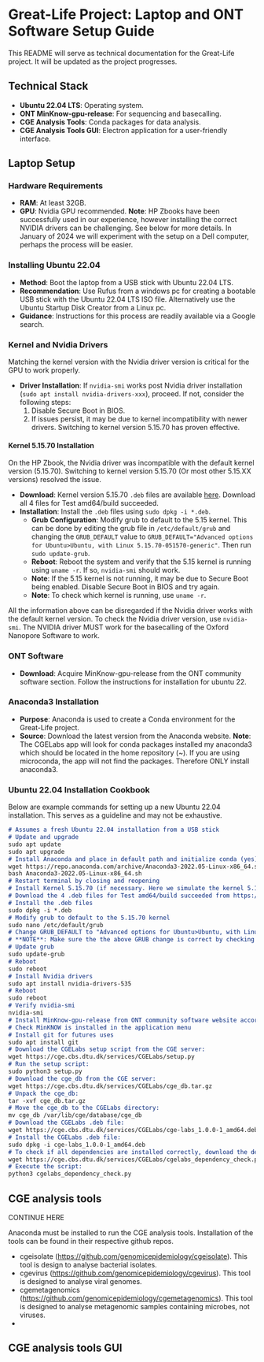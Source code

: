 # Great-Life Project: Laptop and ONT Software Setup Guide
This README will serve as technical documentation for the Great-Life project. It will be updated as the project progresses.

## Technical Stack

- **Ubuntu 22.04 LTS**: Operating system.
- **ONT MinKnow-gpu-release**: For sequencing and basecalling.
- **CGE Analysis Tools**: Conda packages for data analysis.
- **CGE Analysis Tools GUI**: Electron application for a user-friendly interface.

## Laptop Setup

### Hardware Requirements

- **RAM**: At least 32GB.
- **GPU**: Nvidia GPU recommended. 
**Note**: HP Zbooks have been successfully used in our experience, however installing the correct NVIDIA drivers can be challenging. See below for more details.
In January of 2024 we will experiment with the setup on a Dell computer, perhaps the process will be easier.

### Installing Ubuntu 22.04

- **Method**: Boot the laptop from a USB stick with Ubuntu 22.04 LTS.
- **Recommendation**: Use Rufus from a windows pc for creating a bootable USB stick with the Ubuntu 22.04 LTS ISO file. Alternatively use the Ubuntu Startup Disk Creator from a Linux pc.
- **Guidance**: Instructions for this process are readily available via a Google search.

### Kernel and Nvidia Drivers

Matching the kernel version with the Nvidia driver version is critical for the GPU to work properly.

- **Driver Installation**: If `nvidia-smi` works post Nvidia driver installation (`sudo apt install nvidia-drivers-xxx`), proceed. If not, consider the following steps:
  1. Disable Secure Boot in BIOS.
  2. If issues persist, it may be due to kernel incompatibility with newer drivers. Switching to kernel version 5.15.70 has proven effective.

#### Kernel 5.15.70 Installation

On the HP Zbook, the Nvidia driver was incompatible with the default kernel version (5.15.70). Switching to kernel version 5.15.70 (Or most other 5.15.XX versions) resolved the issue.

- **Download**: Kernel version 5.15.70 `.deb` files are available [here](https://kernel.ubuntu.com/mainline/v5.15.70/). Download all 4 files for Test amd64/build succeeded.
- **Installation**: Install the `.deb` files using `sudo dpkg -i *.deb`.
  - **Grub Configuration**: Modify grub to default to the 5.15 kernel. This can be done by editing the grub file in `/etc/default/grub` and changing the `GRUB_DEFAULT` value to `GRUB_DEFAULT="Advanced options for Ubuntu>Ubuntu, with Linux 5.15.70-051570-generic"`. Then run `sudo update-grub`.  
  - **Reboot**: Reboot the system and verify that the 5.15 kernel is running using `uname -r`. If so, `nvidia-smi` should work.
  - **Note**: If the 5.15 kernel is not running, it may be due to Secure Boot being enabled. Disable Secure Boot in BIOS and try again.
  - **Note**: To check which kernel is running, use `uname -r`.

All the information above can be disregarded if the Nvidia driver works with the default kernel version. To check the Nvidia driver version, use `nvidia-smi`.
The NVIDIA driver MUST work for the basecalling of the Oxford Nanopore Software to work.

### ONT Software

- **Download**: Acquire MinKnow-gpu-release from the ONT community software section. Follow the instructions for installation for ubuntu 22.

### Anaconda3 Installation

- **Purpose**: Anaconda is used to create a Conda environment for the Great-Life project.
- **Source**: Download the latest version from the Anaconda website.
**Note**: The CGELabs app will look for conda packages installed my anaconda3 which should be located in the home repository (~). If you are using microconda, the app will not find the packages. Therefore ONLY install anaconda3.

### Ubuntu 22.04 Installation Cookbook

Below are example commands for setting up a new Ubuntu 22.04 installation. This serves as a guideline and may not be exhaustive.

```markdown
# Assumes a fresh Ubuntu 22.04 installation from a USB stick
# Update and upgrade
sudo apt update 
sudo apt upgrade
# Install Anaconda and place in default path and initialize conda (yes)
wget https://repo.anaconda.com/archive/Anaconda3-2022.05-Linux-x86_64.sh
bash Anaconda3-2022.05-Linux-x86_64.sh
# Restart terminal by closing and reopening
# Install Kernel 5.15.70 (if necessary. Here we simulate the kernel 5.15.70 installation process which will not be necessary if the default kernel works)
# Download the 4 .deb files for Test amd64/build succeeded from https://kernel.ubuntu.com/mainline/v5.15.70/
# Install the .deb files
sudo dpkg -i *.deb
# Modify grub to default to the 5.15.70 kernel
sudo nano /etc/default/grub
# Change GRUB_DEFAULT to "Advanced options for Ubuntu>Ubuntu, with Linux 5.15.70-051570-generic"
# **NOTE**: Make sure the the above GRUB change is correct by checking the grub file in /boot/grub/grub.cfg: ` cat /boot/grub/grub.cfg | grep Linux 5.15`. The string inserted in the grub file dictates which kernel is used on boot. An incorrect/errornous string will cause the system to fail to boot.
# Update grub
sudo update-grub
# Reboot
sudo reboot
# Install Nvidia drivers
sudo apt install nvidia-drivers-535
# Reboot
sudo reboot
# Verify nvidia-smi
nvidia-smi
# Install MinKnow-gpu-release from ONT community software website according to instructions
# Check MinKNOW is installed in the application menu
# Install git for futures uses
sudo apt install git
# Download the CGELabs setup script from the CGE server:
wget https://cge.cbs.dtu.dk/services/CGELabs/setup.py
# Run the setup script:
sudo python3 setup.py
# Download the cge_db from the CGE server:
wget https://cge.cbs.dtu.dk/services/CGELabs/cge_db.tar.gz
# Unpack the cge_db:
tar -xvf cge_db.tar.gz
# Move the cge_db to the CGELabs directory:
mv cge_db /var/lib/cge/database/cge_db
# Download the CGELabs .deb file:
wget https://cge.cbs.dtu.dk/services/CGELabs/cge-labs_1.0.0-1_amd64.deb
# Install the CGELabs .deb file:
sudo dpkg -i cge-labs_1.0.0-1_amd64.deb
# To check if all dependencies are installed correctly, download the dependency check script from the CGE server:
wget https://cge.cbs.dtu.dk/services/CGELabs/cgelabs_dependency_check.py
# Execute the script:
python3 cgelabs_dependency_check.py

```

## CGE analysis tools
CONTINUE HERE

Anaconda must be installed to run the CGE analysis tools. Installation of the tools can be found in their respective github repos.

- cgeisolate (https://github.com/genomicepidemiology/cgeisolate). This tool is design to analyse bacterial isolates.
- cgevirus (https://github.com/genomicepidemiology/cgevirus). This tool is designed to analyse viral genomes.
- cgemetagenomics (https://github.com/genomicepidemiology/cgemetagenomics). This tool is designed to analyse metagenomic samples containing microbes, not viruses.
- 
## CGE analysis tools GUI


